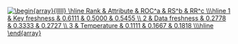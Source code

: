 <a href="https://www.codecogs.com/eqnedit.php?latex=\begin{array}{lllll}&space;\hline&space;Rank&space;&&space;Attribute&space;&&space;ROC^a&space;&&space;RS^b&space;&&space;RR^c&space;\\\hline&space;1&space;&&space;Key&space;freshness&space;&&space;0.6111&space;&&space;0.5000&space;&&space;0.5455&space;\\&space;2&space;&&space;Data&space;freshness&space;&&space;0.2778&space;&&space;0.3333&space;&&space;0.2727&space;\\&space;3&space;&&space;Temperature&space;&&space;0.1111&space;&&space;0.1667&space;&&space;0.1818&space;\\\hline&space;\end{array}" target="_blank"><img src="https://latex.codecogs.com/svg.latex?\begin{array}{lllll}&space;\hline&space;Rank&space;&&space;Attribute&space;&&space;ROC^a&space;&&space;RS^b&space;&&space;RR^c&space;\\\hline&space;1&space;&&space;Key&space;freshness&space;&&space;0.6111&space;&&space;0.5000&space;&&space;0.5455&space;\\&space;2&space;&&space;Data&space;freshness&space;&&space;0.2778&space;&&space;0.3333&space;&&space;0.2727&space;\\&space;3&space;&&space;Temperature&space;&&space;0.1111&space;&&space;0.1667&space;&&space;0.1818&space;\\\hline&space;\end{array}" title="\begin{array}{lllll} \hline Rank & Attribute & ROC^a & RS^b & RR^c \\\hline 1 & Key freshness & 0.6111 & 0.5000 & 0.5455 \\ 2 & Data freshness & 0.2778 & 0.3333 & 0.2727 \\ 3 & Temperature & 0.1111 & 0.1667 & 0.1818 \\\hline \end{array}" /></a>
